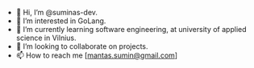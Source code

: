 - 👋 Hi, I’m @suminas-dev.
- 👀 I’m interested in GoLang.
- 🌱 I’m currently learning software engineering, at university of applied science in Vilnius.
- 💞️ I’m looking to collaborate on projects.
- 📫 How to reach me [mantas.sumin@gmail.com]

<!---
suminas-dev/suminas-dev is a ✨ special ✨ repository because its `README.md` (this file) appears on your GitHub profile.
You can click the Preview link to take a look at your changes.
--->
